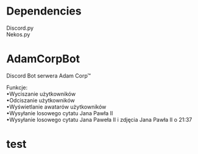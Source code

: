 # Dependencies
   Discord.py <br/>
   Nekos.py <br/>

# AdamCorpBot
Discord Bot serwera Adam Corp™

Funkcje: <br/>
   •Wyciszanie użytkowników <br/>
   •Odciszanie użytkowników <br/>
   •Wyświetlanie awatarów użytkowników <br/>
   •Wysyłanie losowego cytatu Jana Pawła II <br/>
   •Wysyłanie losowego cytatu Jana Paweła II i zdjęcia Jana Pawła II o 21:37

# test 